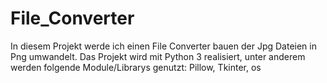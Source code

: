 # File_Converter
In diesem Projekt werde ich einen File Converter bauen der Jpg Dateien in Png umwandelt.  Das Projekt wird mit Python 3 realisiert, unter anderem werden folgende Module/Librarys genutzt:  Pillow, Tkinter, os

